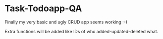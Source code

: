 # Task-Todoapp-QA

Finally my very basic and ugly CRUD app seems working :-)

Extra functions will be added like IDs of who added-updated-deleted what.

